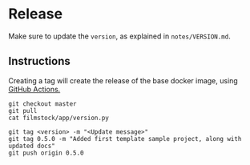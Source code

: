 # Release

Make sure to update the `version`, as explained 
in `notes/VERSION.md`.

## Instructions

Creating a tag will create the release of the base docker 
image, using [GitHub Actions.](https://github.com/features/actions)

```
git checkout master
git pull
cat filmstock/app/version.py

git tag <version> -m "<Update message>"
git tag 0.5.0 -m "Added first template sample project, along with updated docs"
git push origin 0.5.0
```
